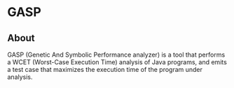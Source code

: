 # GASP

## About

GASP (Genetic And Symbolic Performance analyzer) is a tool that performs a WCET (Worst-Case Execution Time) analysis of Java programs, and emits a test case that maximizes the execution time of the program under analysis.
